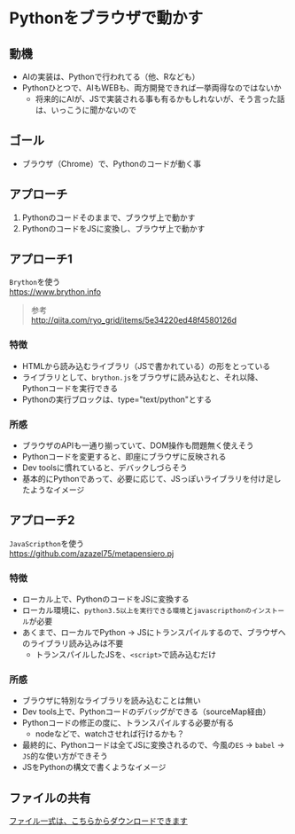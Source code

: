 # Pythonをブラウザで動かす

## 動機
- AIの実装は、Pythonで行われてる（他、Rなども）
- Pythonひとつで、AIもWEBも、両方開発できれば一挙両得なのではないか
    + 将来的にAIが、JSで実装される事も有るかもしれないが、そう言った話は、いっこうに聞かないので

## ゴール
- ブラウザ（Chrome）で、Pythonのコードが動く事

## アプローチ
1. Pythonのコードそのままで、ブラウザ上で動かす
2. PythonのコードをJSに変換し、ブラウザ上で動かす

## アプローチ1
`Brython`を使う  
<https://www.brython.info>

> 参考  
<http://qiita.com/ryo_grid/items/5e34220ed48f4580126d>

### 特徴
- HTMLから読み込むライブラリ（JSで書かれている）の形をとっている
- ライブラリとして、`brython.js`をブラウザに読み込むと、それ以降、Pythonコードを実行できる
- Pythonの実行ブロックは、type="text/python"とする

### 所感
- ブラウザのAPIも一通り揃っていて、DOM操作も問題無く使えそう
- Pythonコードを変更すると、即座にブラウザに反映される
- Dev toolsに慣れていると、デバックしづらそう
- 基本的にPythonであって、必要に応じて、JSっぽいライブラリを付け足したようなイメージ

## アプローチ2
`JavaScripthon`を使う  
<https://github.com/azazel75/metapensiero.pj>

### 特徴
- ローカル上で、PythonのコードをJSに変換する
- ローカル環境に、`python3.5以上を実行できる環境`と`javascripthonのインストール`が必要
- あくまで、ローカルでPython -> JSにトランスパイルするので、ブラウザへのライブラリ読み込みは不要
    - トランスパイルしたJSを、`<script>`で読み込むだけ

### 所感
- ブラウザに特別なライブラリを読み込むことは無い
- Dev tools上で、Pythonコードのデバッグができる（sourceMap経由）
- Pythonコードの修正の度に、トランスパイルする必要が有る
    - nodeなどで、watchさせれば行けるかも？
- 最終的に、Pythonコードは全てJSに変換されるので、今風の`ES` -> `babel` -> `JS`的な使い方ができそう
- JSをPythonの構文で書くようなイメージ

## ファイルの共有
[ファイル一式は、こちらからダウンロードできます](https://tkr00st.github.io/20170523_run_python_on_browser/docs/20170523_run_python_on_browser.zip)
